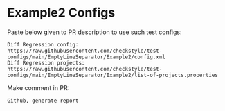 # Example2 Configs
Paste below given to PR description to use such test configs:
```
Diff Regression config: https://raw.githubusercontent.com/checkstyle/test-configs/main/EmptyLineSeparator/Example2/config.xml
Diff Regression projects: https://raw.githubusercontent.com/checkstyle/test-configs/main/EmptyLineSeparator/Example2/list-of-projects.properties
```
Make comment in PR:
```
Github, generate report
```
